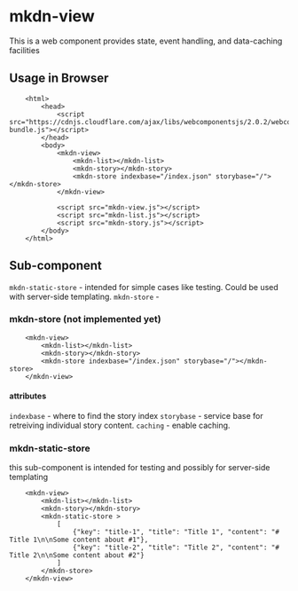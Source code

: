 # mkdn-view

This is a web component provides state, event handling, and data-caching facilities  

 
## Usage in Browser

```
    <html>
        <head>
            <script src="https://cdnjs.cloudflare.com/ajax/libs/webcomponentsjs/2.0.2/webcomponents-bundle.js"></script>
        </head>
        <body>
            <mkdn-view>
                <mkdn-list></mkdn-list>
                <mkdn-story></mkdn-story>
                <mkdn-store indexbase="/index.json" storybase="/"></mkdn-store>
            </mkdn-view>
            
            <script src="mkdn-view.js"></script>
            <script src="mkdn-list.js"></script>
            <script src="mkdn-story.js"></script>
        </body>
    </html>
```

## Sub-component

`mkdn-static-store` - intended for simple cases like testing. Could be used with server-side templating.
`mkdn-store` - 

### mkdn-store (not implemented yet)

```
    <mkdn-view>
        <mkdn-list></mkdn-list>
        <mkdn-story></mkdn-story>
        <mkdn-store indexbase="/index.json" storybase="/"></mkdn-store>
    </mkdn-view>
```

#### attributes

`indexbase` - where to find the story index
`storybase` - service base for retreiving individual story content.
`caching` - enable caching. 

### mkdn-static-store

this sub-component is intended for testing and possibly for server-side templating

```
    <mkdn-view>
        <mkdn-list></mkdn-list>
        <mkdn-story></mkdn-story>
        <mkdn-static-store >
            [
                {"key": "title-1", "title": "Title 1", "content": "# Title 1\n\nSome content about #1"},
                {"key": "title-2", "title": "Title 2", "content": "# Title 2\n\nSome content about #2"}
            ]
        </mkdn-store>
    </mkdn-view>
```


